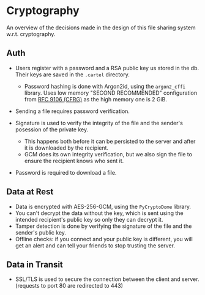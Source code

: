 # Cryptography

An overview of the decisions made in the design of this file sharing system w.r.t. cryptography.

## Auth

- Users register with a password and a RSA public key us stored in the db. Their keys are saved in the `.cartel` directory.
    - Password hashing is done with Argon2id, using the `argon2_cffi` library. Uses low memory "SECOND RECOMMENDED" configuration from [RFC 9106 (CFRG)](https://www.rfc-editor.org/rfc/rfc9106.html#section-4-6.2) as the high memory one is 2 GiB.

- Sending a file requires password verification.

- Signature is used to verify the integrity of the file and the sender's posession of the private key.
    - This happens both before it can be persisted to the server and after it is downloaded by the recipient.
    - GCM does its own integrity verification, but we also sign the file to ensure the recipient knows who sent it.

- Password is required to download a file.

## Data at Rest

- Data is encrypted with AES-256-GCM, using the `PyCryptoDome` library.
- You can't decrypt the data without the key, which is sent using the intended recipient's public key so only they can decrypt it.
- Tamper detection is done by verifying the signature of the file and the sender's public key.
- Offline checks: if you connect and your public key is different, you will get an alert and can tell your friends to stop trusting the server.

## Data in Transit

- SSL/TLS is used to secure the connection between the client and server. (requests to port 80 are redirected to 443)

